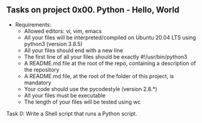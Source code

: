 ## Tasks on project 0x00. Python - Hello, World
- Requirements:
	- Allowed editors: vi, vim, emacs
	- All your files will be interpreted/compiled on Ubuntu 20.04 LTS using python3 (version 3.8.5)
	- All your files should end with a new line
	- The first line of all your files should be exactly #!/usr/bin/python3
	- A README.md file at the root of the repo, containing a description of the repository
	- A README.md file, at the root of the folder of this project, is mandatory
	- Your code should use the pycodestyle (version 2.8.\*)
	- All your files must be executable
	- The length of your files will be tested using wc

Task 0: Write a Shell script that runs a Python script.
